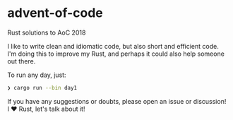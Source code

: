 # advent-of-code
Rust solutions to AoC 2018

I like to write clean and idiomatic code, but also short and efficient code.
<br>I'm doing this to improve my Rust, and perhaps it could also help someone out there.

To run any day, just:
```bash
❯ cargo run --bin day1
```

If you have any suggestions or doubts, please open an issue or discussion!
<br>I ❤️ Rust, let's talk about it!
